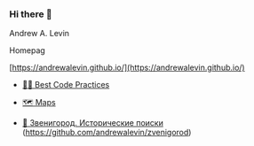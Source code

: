 ### Hi there 👋

Andrew A. Levin

Homepag 

[https://andrewalevin.github.io/](https://andrewalevin.github.io/)


- [👨‍💻 Best Code Practices](https://github.com/andrewalevin/best-code-practices)

- [🗺️ Maps](https://github.com/andrewalevin/maps)

- [🌳 Звенигород. Исторические поиски](https://andrewalevin.github.io/zvenigorod/) (https://github.com/andrewalevin/zvenigorod)





